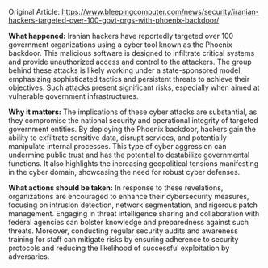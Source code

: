 Original Article: https://www.bleepingcomputer.com/news/security/iranian-hackers-targeted-over-100-govt-orgs-with-phoenix-backdoor/

**What happened:** Iranian hackers have reportedly targeted over 100 government organizations using a cyber tool known as the Phoenix backdoor. This malicious software is designed to infiltrate critical systems and provide unauthorized access and control to the attackers. The group behind these attacks is likely working under a state-sponsored model, emphasizing sophisticated tactics and persistent threats to achieve their objectives. Such attacks present significant risks, especially when aimed at vulnerable government infrastructures.

**Why it matters:** The implications of these cyber attacks are substantial, as they compromise the national security and operational integrity of targeted government entities. By deploying the Phoenix backdoor, hackers gain the ability to exfiltrate sensitive data, disrupt services, and potentially manipulate internal processes. This type of cyber aggression can undermine public trust and has the potential to destabilize governmental functions. It also highlights the increasing geopolitical tensions manifesting in the cyber domain, showcasing the need for robust cyber defenses.

**What actions should be taken:** In response to these revelations, organizations are encouraged to enhance their cybersecurity measures, focusing on intrusion detection, network segmentation, and rigorous patch management. Engaging in threat intelligence sharing and collaboration with federal agencies can bolster knowledge and preparedness against such threats. Moreover, conducting regular security audits and awareness training for staff can mitigate risks by ensuring adherence to security protocols and reducing the likelihood of successful exploitation by adversaries.